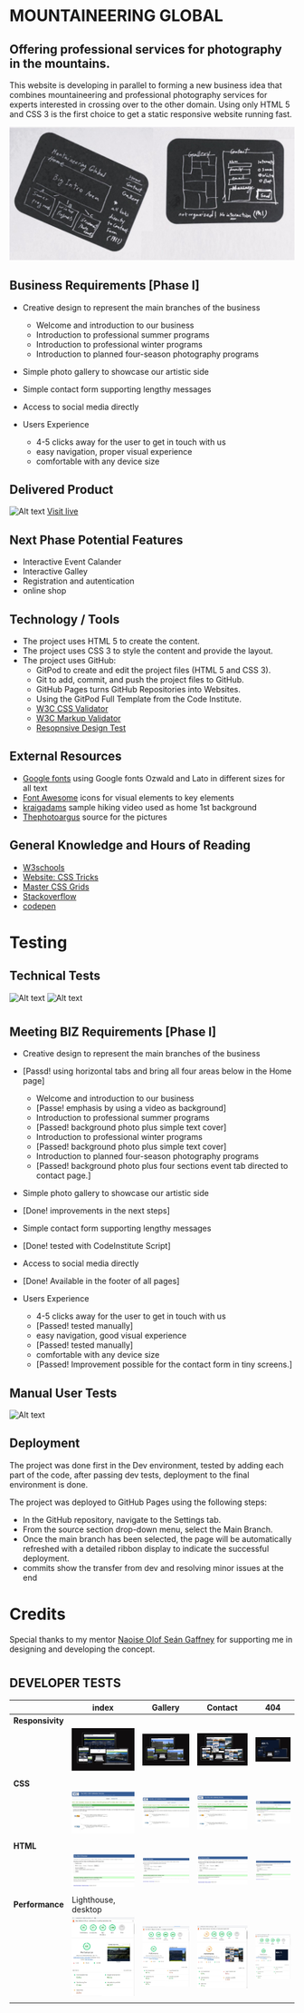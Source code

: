 # MOUNTAINEERING GLOBAL

## Offering professional services for photography in the mountains.

This website is developing in parallel to forming a new business idea that combines mountaineering and 
professional photography services for experts interested in crossing over to the other domain. 
Using only HTML 5 and CSS 3 is the first choice to get a static responsive website running fast. 

![Alt text](assets/images/docs/Idea.jpg) 


## Business Requirements [Phase I]
* Creative design to represent the main branches of the business
    * Welcome and introduction to our business
    * Introduction to professional summer programs
    * Introduction to professional winter programs
    * Introduction to planned four-season photography programs
* Simple photo gallery to showcase our artistic side 
* Simple contact form supporting lengthy messages
* Access to social media directly

* Users Experience
	* 4-5 clicks away for the user to get in touch with us
	* easy navigation, proper visual experience
	* comfortable with any device size

## Delivered Product

![Alt text](assets/images/docs/devices.jpg)
[Visit live](https://nb1355.github.io/PP1/)


## Next Phase Potential Features
* Interactive Event Calander
* Interactive Galley
* Registration and autentication
* online shop


## Technology / Tools

* The project uses HTML 5 to create the content.
* The project uses CSS 3 to style the content and provide the layout.
* The project uses GitHub:
	* GitPod to create and edit the project files (HTML 5 and CSS 3).
	* Git to add, commit, and push the project files to GitHub.
	* GitHub Pages turns GitHub Repositories into Websites.
	* Using the GitPod Full Template from the Code Institute.
    * [W3C CSS Validator](https://jigsaw.w3.org/css-validator/)
    * [W3C Markup Validator](https://validator.w3.org/)
	* [Resopnsive Design Test](https://ui.dev/amiresponsive)


## External Resources
* [Google fonts]('https://fonts.googleapis.com/css?family=Montserrat:300') using Google fonts Ozwald and Lato in different sizes for all text 
* [Font Awesome](https://fontawesome.com/) icons for visual elements to key elements
* [kraigadams]("https://www.youtube.com/embed/WKcnvPDgifA?autoplay=1&mute=1") sample hiking video used as home 1st background
* [Thephotoargus](https://www.thephotoargus.com/most-famous-mountains-in-the-world-to-photograph/) source for the pictures 


## General Knowledge and Hours of Reading
* [W3schools](https://www.w3schools.com/)
* [Website: CSS Tricks](https://css-tricks.com/)
* [Master CSS Grids](https://mozilladevelopers.github.io/playground/css-grid/)
* [Stackoverflow](https://stackoverflow.com/)
* [codepen](https://codepen.io/mperetto/pen/QYQEGK)


# Testing
## Technical Tests
![Alt text](assets/images/docs/cssTest.jpg)
![Alt text](assets/images/docs/htmlTest.jpg)
#
## Meeting BIZ Requirements [Phase I]
* Creative design to represent the main branches of the business 
* [Passd! using horizontal tabs and bring all four areas below in the Home page]
    * Welcome and introduction to our business 
	* [Passe! emphasis by using a video as background]
    * Introduction to professional summer programs 
	* [Passed! background photo plus simple text cover]
    * Introduction to professional winter programs 
	* [Passed! background photo plus simple text cover]
    * Introduction to planned four-season photography programs 
	* [Passed! background photo plus four sections event tab directed to contact page.]
* Simple photo gallery to showcase our artistic side 
* [Done! improvements in the next steps]
* Simple contact form supporting lengthy messages 
* [Done! tested with CodeInstitute Script]
* Access to social media directly 
* [Done! Available in the footer of all pages]

* Users Experience
    * 4-5 clicks away for the user to get in touch with us 
	* [Passed! tested manually]
    * easy navigation, good visual experience 
	* [Passed! tested manually]
    * comfortable with any device size 
	* [Passed! Improvement possible for the contact form in tiny screens.]
## Manual User Tests
![Alt text](assets/images/docs/mTests.jpg)

## Deployment
The project was done first in the Dev environment, tested by adding each part of the code,
after passing dev tests, deployment to the final environment is done.

The project was deployed to GitHub Pages using the following steps:

* In the GitHub repository, navigate to the Settings tab.
* From the source section drop-down menu, select the Main Branch.
* Once the main branch has been selected, the page will be automatically refreshed with a detailed ribbon display to indicate the successful deployment.
* commits show the transfer from dev and resolving minor issues at the end

#
# Credits
Special thanks to my mentor [Naoise Olof Seán Gaffney](https://github.com/NaoiseGaffney) for supporting me in designing and developing the concept.
#


## DEVELOPER TESTS

|   |index | Gallery | Contact | 404 |
|---|------|---------|---------|-----|
|**Responsivity**|
|				 |	![Snapshot](assets/images/docs/Dev-001-02.jpg) | ![Snapshot](assets/images/docs/Dev-001-01.jpg)|	![Snapshot](assets/images/docs/Dev-001-03.jpg)	|	![Snapshot](assets/images/docs/Dev-001-04.jpg)| 
||
|**CSS**        |
|				|	![Snapshot](assets/images/docs/Dev-002-02.jpg) | ![Snapshot](assets/images/docs/Dev-002-01.jpg)|	![Snapshot](assets/images/docs/Dev-002-03.jpg)	|	![Snapshot](assets/images/docs/Dev-002-04.jpg)| 
||
|**HTML**       |
|				|	![Snapshot](assets/images/docs/Dev-003-02.jpg) | ![Snapshot](assets/images/docs/Dev-003-01.jpg)|	![Snapshot](assets/images/docs/Dev-003-03.jpg)	|	![Snapshot](assets/images/docs/Dev-003-04.jpg)| 
||
|**Performance**|Lighthouse, desktop|
|				|	![Snapshot](assets/images/docs/Dev-004-02.jpg) | ![Snapshot](assets/images/docs/Dev-004-01.jpg)|	![Snapshot](assets/images/docs/Dev-004-03.jpg)	|	![Snapshot](assets/images/docs/Dev-004-04.jpg)| 
||